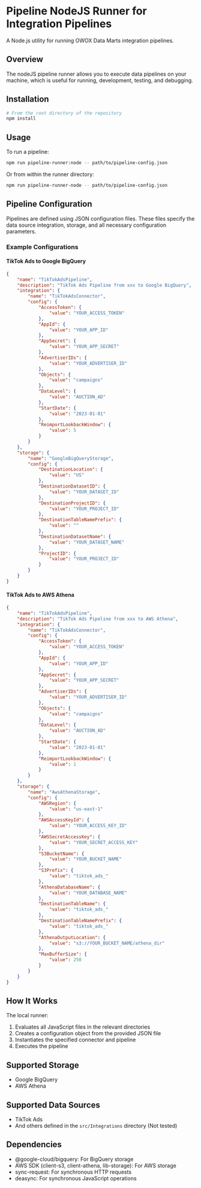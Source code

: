 # Pipeline NodeJS Runner for Integration Pipelines

A Node.js utility for running OWOX Data Marts integration pipelines.

## Overview

The nodeJS pipeline runner allows you to execute data pipelines on your machine, which is useful for running, development, testing, and debugging.

## Installation

```bash
# From the root directory of the repository
npm install
```

## Usage

To run a pipeline:

```bash
npm run pipeline-runner:node -- path/to/pipeline-config.json
```

Or from within the runner directory:

```bash
npm run pipeline-runner-node -- path/to/pipeline-config.json
```

## Pipeline Configuration

Pipelines are defined using JSON configuration files. These files specify the data source integration, storage, and all necessary configuration parameters.

### Example Configurations

#### TikTok Ads to Google BigQuery

```json
{
    "name": "TikTokAdsPipeline",
    "description": "TikTok Ads Pipeline from xxx to Google BigQuery",
    "integration": {
        "name": "TikTokAdsConnector",
        "config": {
            "AccessToken": {
                "value": "YOUR_ACCESS_TOKEN"
            },
            "AppId": {
                "value": "YOUR_APP_ID"
            },
            "AppSecret": {
                "value": "YOUR_APP_SECRET"
            },
            "AdvertiserIDs": {
                "value": "YOUR_ADVERTISER_ID"
            },
            "Objects": {
                "value": "campaigns"
            },
            "DataLevel": {
                "value": "AUCTION_AD"
            },
            "StartDate": {
                "value": "2023-01-01"
            },
            "ReimportLookbackWindow": {
                "value": 5
            }
        }
    },
    "storage": {
        "name": "GoogleBigQueryStorage",
        "config": {
            "DestinationLocation": {
                "value": "US"
            },
            "DestinationDatasetID": {
                "value": "YOUR_DATASET_ID"
            },
            "DestinationProjectID": {
                "value": "YOUR_PROJECT_ID"
            },
            "DestinationTableNamePrefix": {
                "value": ""
            },
            "DestinationDatasetName": {
                "value": "YOUR_DATASET_NAME"
            },
            "ProjectID": {
                "value": "YOUR_PROJECT_ID"
            }
        }
    }
}
```

#### TikTok Ads to AWS Athena

```json
{
    "name": "TikTokAdsPipeline",
    "description": "TikTok Ads Pipeline from xxx to AWS Athena",
    "integration": {
        "name": "TikTokAdsConnector",
        "config": {
            "AccessToken": {
                "value": "YOUR_ACCESS_TOKEN"
            },
            "AppId": {
                "value": "YOUR_APP_ID"
            },
            "AppSecret": {
                "value": "YOUR_APP_SECRET"
            },
            "AdvertiserIDs": {
                "value": "YOUR_ADVERTISER_ID"
            },
            "Objects": {
                "value": "campaigns"
            },
            "DataLevel": {
                "value": "AUCTION_AD"
            },
            "StartDate": {
                "value": "2023-01-01"
            },
            "ReimportLookbackWindow": {
                "value": 1
            }
        }
    },
    "storage": {
        "name": "AwsAthenaStorage",
        "config": {
            "AWSRegion": {
                "value": "us-east-1"
            },
            "AWSAccessKeyId": {
                "value": "YOUR_ACCESS_KEY_ID"
            },
            "AWSSecretAccessKey": {
                "value": "YOUR_SECRET_ACCESS_KEY"
            },
            "S3BucketName": {
                "value": "YOUR_BUCKET_NAME"
            },
            "S3Prefix": {
                "value": "tiktok_ads_"
            },
            "AthenaDatabaseName": {
                "value": "YOUR_DATABASE_NAME"
            },
            "DestinationTableName": {
                "value": "tiktok_ads_"
            },
            "DestinationTableNamePrefix": {
                "value": "tiktok_ads_"
            },
            "AthenaOutputLocation": {
                "value": "s3://YOUR_BUCKET_NAME/athena_dir"
            },
            "MaxBufferSize": {
                "value": 250
            }
        }
    }
}
```

## How It Works

The local runner:

1. Evaluates all JavaScript files in the relevant directories
2. Creates a configuration object from the provided JSON file
3. Instantiates the specified connector and pipeline
4. Executes the pipeline

## Supported Storage

- Google BigQuery
- AWS Athena

## Supported Data Sources

- TikTok Ads
- And others defined in the `src/Integrations` directory (Not tested)

## Dependencies

- @google-cloud/bigquery: For BigQuery storage
- AWS SDK (client-s3, client-athena, lib-storage): For AWS storage
- sync-request: For synchronous HTTP requests
- deasync: For synchronous JavaScript operations

